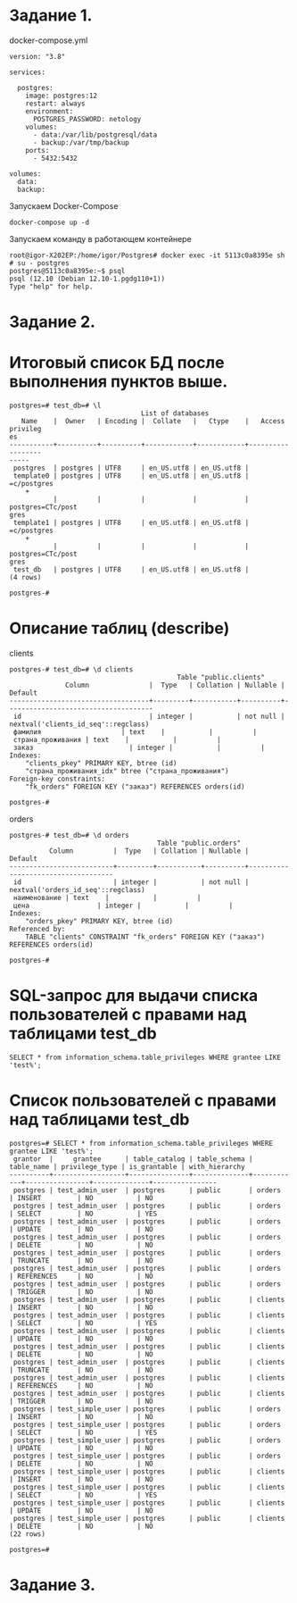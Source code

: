 Задание 1.
================

docker-compose.yml

    version: "3.8"

    services:

      postgres:
        image: postgres:12
        restart: always
        environment:
          POSTGRES_PASSWORD: netology
        volumes:
          - data:/var/lib/postgresql/data
          - backup:/var/tmp/backup
        ports:
          - 5432:5432

    volumes:
      data:
      backup:

Запускаем Docker-Compose

    docker-compose up -d

Запускаем команду в работающем контейнере

    root@igor-X202EP:/home/igor/Postgres# docker exec -it 5113c0a8395e sh
    # su - postgres
    postgres@5113c0a8395e:~$ psql
    psql (12.10 (Debian 12.10-1.pgdg110+1))
    Type "help" for help.

Задание 2.
====================

Итоговый список БД после выполнения пунктов выше.
================================================

    postgres=# test_db=# \l                   
                                     List of databases
       Name    |  Owner   | Encoding |  Collate   |   Ctype    |   Access privileg
    es   
    -----------+----------+----------+------------+------------+------------------
    -----
     postgres  | postgres | UTF8     | en_US.utf8 | en_US.utf8 | 
     template0 | postgres | UTF8     | en_US.utf8 | en_US.utf8 | =c/postgres      
        +
               |          |          |            |            | postgres=CTc/post
    gres
     template1 | postgres | UTF8     | en_US.utf8 | en_US.utf8 | =c/postgres      
        +
               |          |          |            |            | postgres=CTc/post
    gres
     test_db   | postgres | UTF8     | en_US.utf8 | en_US.utf8 | 
    (4 rows)

    postgres-# 

Описание таблиц (describe)
==========================

clients

    postgres-# test_db=# \d clients
                                              Table "public.clients"
                  Column               |  Type   | Collation | Nullable |               Default               
    -----------------------------------+---------+-----------+----------+-------------------------------------
     id                                | integer |           | not null | nextval('clients_id_seq'::regclass)
     фамилия                    | text    |           |          | 
     страна_проживания | text    |           |          | 
     заказ                        | integer |           |          | 
    Indexes:
        "clients_pkey" PRIMARY KEY, btree (id)
        "страна_проживания_idx" btree ("страна_проживания")
    Foreign-key constraints:
        "fk_orders" FOREIGN KEY ("заказ") REFERENCES orders(id)

    postgres-# 

orders

    postgres-# test_db=# \d orders
                                         Table "public.orders"
              Column          |  Type   | Collation | Nullable |              Default               
    --------------------------+---------+-----------+----------+------------------------------------
     id                       | integer |           | not null | nextval('orders_id_seq'::regclass)
     наименование | text    |           |          | 
     цена                 | integer |           |          | 
    Indexes:
        "orders_pkey" PRIMARY KEY, btree (id)
    Referenced by:
        TABLE "clients" CONSTRAINT "fk_orders" FOREIGN KEY ("заказ") REFERENCES orders(id)

    postgres-# 
    

SQL-запрос для выдачи списка пользователей с правами над таблицами test_db
=====================    

    SELECT * from information_schema.table_privileges WHERE grantee LIKE 'test%';
    
Список пользователей с правами над таблицами test_db
===

    postgres=# SELECT * from information_schema.table_privileges WHERE grantee LIKE 'test%';
     grantor  |     grantee      | table_catalog | table_schema | table_name | privilege_type | is_grantable | with_hierarchy 
    ----------+------------------+---------------+--------------+------------+----------------+--------------+----------------
     postgres | test_admin_user  | postgres      | public       | orders     | INSERT         | NO           | NO
     postgres | test_admin_user  | postgres      | public       | orders     | SELECT         | NO           | YES
     postgres | test_admin_user  | postgres      | public       | orders     | UPDATE         | NO           | NO
     postgres | test_admin_user  | postgres      | public       | orders     | DELETE         | NO           | NO
     postgres | test_admin_user  | postgres      | public       | orders     | TRUNCATE       | NO           | NO
     postgres | test_admin_user  | postgres      | public       | orders     | REFERENCES     | NO           | NO
     postgres | test_admin_user  | postgres      | public       | orders     | TRIGGER        | NO           | NO
     postgres | test_admin_user  | postgres      | public       | clients    | INSERT         | NO           | NO
     postgres | test_admin_user  | postgres      | public       | clients    | SELECT         | NO           | YES
     postgres | test_admin_user  | postgres      | public       | clients    | UPDATE         | NO           | NO
     postgres | test_admin_user  | postgres      | public       | clients    | DELETE         | NO           | NO
     postgres | test_admin_user  | postgres      | public       | clients    | TRUNCATE       | NO           | NO
     postgres | test_admin_user  | postgres      | public       | clients    | REFERENCES     | NO           | NO
     postgres | test_admin_user  | postgres      | public       | clients    | TRIGGER        | NO           | NO
     postgres | test_simple_user | postgres      | public       | orders     | INSERT         | NO           | NO
     postgres | test_simple_user | postgres      | public       | orders     | SELECT         | NO           | YES
     postgres | test_simple_user | postgres      | public       | orders     | UPDATE         | NO           | NO
     postgres | test_simple_user | postgres      | public       | orders     | DELETE         | NO           | NO
     postgres | test_simple_user | postgres      | public       | clients    | INSERT         | NO           | NO
     postgres | test_simple_user | postgres      | public       | clients    | SELECT         | NO           | YES
     postgres | test_simple_user | postgres      | public       | clients    | UPDATE         | NO           | NO
     postgres | test_simple_user | postgres      | public       | clients    | DELETE         | NO           | NO
    (22 rows)

    postgres=# 

Задание 3.
===

